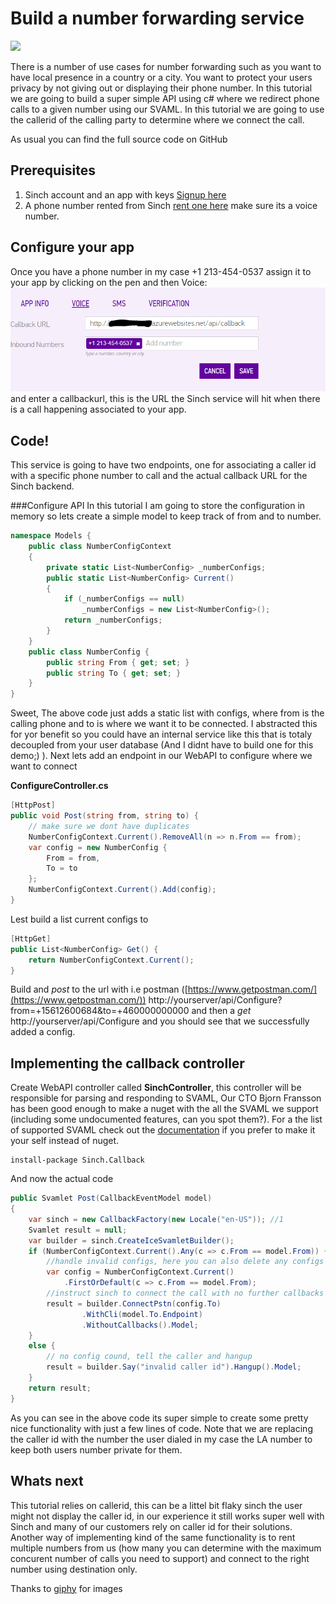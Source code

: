 # Build a number forwarding service
<img src="http://i.giphy.com/9VR8sx8UmC5Ow.gif"/>


There is a number of use cases for number forwarding such as you want to have local presence in a country or a city. You want to protect your users privacy by not giving out or displaying their phone number. In this tutorial we are going to build a super simple API using c# where we redirect phone calls to a given number using our SVAML. 
In this tutorial we are going to use the callerid of the calling party to determine where we connect the call. 

As usual you can find the full source code on GitHub 

## Prerequisites 
1. Sinch account and an app with keys [Signup here ](https://www.sinch.com/signup "Signup")
2. A phone number rented from Sinch [rent one here](https://www.sinch.com/dashboard/#/numbers) make sure its a voice number.

## Configure your app 
Once you have a phone number in my case +1 213-454-0537 assign it to your app by clicking on the pen and then Voice: 
![](images/configureapp.png)
and enter a callbackurl, this is the URL the Sinch service will hit when there is a call happening associated to your app. 
 
## Code!
This service is going to have two endpoints, one for associating a caller id with a specific phone number to call and the actual callback URL for the Sinch backend. 

###Configure API
In this tutorial I am going to store the configuration in memory so lets create a simple model to keep track of from and to number. 

```csharp
namespace Models {
    public class NumberConfigContext
    {
        private static List<NumberConfig> _numberConfigs;
        public static List<NumberConfig> Current()
        {
            if (_numberConfigs == null)
                _numberConfigs = new List<NumberConfig>();
            return _numberConfigs;
        }
    }
    public class NumberConfig {
        public string From { get; set; }
        public string To { get; set; }
    }
}
```

Sweet, The above code just adds a static list with configs, where from is the calling phone and to is where we want it to be connected. I abstracted this for yor benefit so you could have an internal service like this that is totaly decoupled from your user database (And I didnt have to build one for this demo;) ). 
Next lets add an endpoint in our WebAPI to configure where we want to connect

**ConfigureController.cs**
```csharp
[HttpPost]
public void Post(string from, string to) {
    // make sure we dont have duplicates
    NumberConfigContext.Current().RemoveAll(n => n.From == from);
    var config = new NumberConfig {
        From = from,
        To = to
    };
    NumberConfigContext.Current().Add(config);
}
```
Lest build a list current configs to
```csharp
[HttpGet]
public List<NumberConfig> Get() {
    return NumberConfigContext.Current();
}
```

Build and *post* to the url with i.e postman ([https://www.getpostman.com/](https://www.getpostman.com/)) 
http://yourserver/api/Configure?from=+15612600684&to=+460000000000
and then a *get* 
http://yourserver/api/Configure
and you should see that we successfully added a config. 

## Implementing the callback controller 
Create WebAPI controller called **SinchController**, this controller will be responsible for parsing and responding to SVAML, Our CTO Bjorn Fransson has been good enough to make a nuget with the all the SVAML we support (including some undocumented features, can you spot them?). For a the list of supported SVAML check out the [documentation](https://www.sinch.com/docs/voice/rest/#callbackapi "Callback documentation") if you prefer to make it your self instead of nuget.

```nuget
install-package Sinch.Callback
```
And now the actual code

```csharp
public Svamlet Post(CallbackEventModel model)
{
    var sinch = new CallbackFactory(new Locale("en-US")); //1
    Svamlet result = null;
    var builder = sinch.CreateIceSvamletBuilder();
    if (NumberConfigContext.Current().Any(c => c.From == model.From)) {
		//handle invalid configs, here you can also delete any configs if its supposed to be valid for one time only
        var config = NumberConfigContext.Current()
			.FirstOrDefault(c => c.From == model.From);
		//instruct sinch to connect the call with no further callbacks (ACE and DICE)
        result = builder.ConnectPstn(config.To)
				.WithCli(model.To.Endpoint)
				.WithoutCallbacks().Model;
    }
    else {
		// no config cound, tell the caller and hangup
        result = builder.Say("invalid caller id").Hangup().Model;
    }
    return result;
}
```

As you can see in the above code its super simple to create some pretty nice functionality with just a few lines of code. Note that we are replacing the caller id with the number the user dialed in my case the LA number to keep both users number private for them.

## Whats next
This tutorial relies on callerid, this can be a littel bit flaky sinch the user might not display the caller id, in our experience it still works super well with Sinch and many of our customers rely on caller id for their solutions. Another way of implementing kind of the same functionality is to rent multiple numbers from us (how many you can determine with the maximum concurent number of calls you need to support) and connect to the right number using destination only. 


Thanks to [giphy](http://giphy.com) for images 